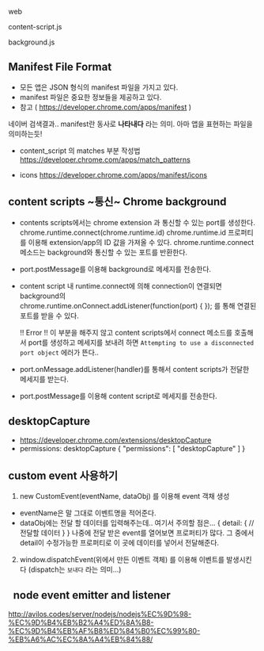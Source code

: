 web

content-script.js

background.js

## Manifest File Format
 - 모든 앱은 JSON 형식의 manifest 파일을 가지고 있다.
 - manifest 파일은 중요한 정보들을 제공하고 있다.
 - 참고 ( https://developer.chrome.com/apps/manifest )

 네이버 검색결과.. manifest란 동사로 **나타내다** 라는 의미. 아마 앱을 표현하는 파일을 의미하는듯!
 
 - content_script 의 matches 부분 작성법
  https://developer.chrome.com/apps/match_patterns

 - icons
  https://developer.chrome.com/apps/manifest/icons

## content scripts ~통신~ Chrome background
 - contents scripts에서는 chrome extension 과 통신할 수 있는 port를 생성한다.
   chrome.runtime.connect(chrome.runtime.id)
   chrome.runtime.id 프로퍼티를 이용해 extension/app의 ID 값을 가져올 수 있다.
   chrome.runtime.connect 메소드는 background와 통신할 수 있는 포트를 반환한다.

 - port.postMessage를 이용해 background로 메세지를 전송한다.

 - content script 내 runtime.connect에 의해 connection이 연결되면 background의  
   chrome.runtime.onConnect.addListener(function(port) {
   });
   를 통해 연결된 포트를 받을 수 있다.

    !! Error !! 
    이 부분을 해주지 않고 content scripts에서 connect 메소드를 호출해서 port를 생성하고 메세지를 보내려 하면
    `Attempting to use a disconnected port object`  에러가 뜬다..

 - port.onMessage.addListener(handler)를 통해서 content scripts가 전달한 메세지를 받는다.

 - port.postMessage를 이용해 content script로 메세지를 전송한다.

## desktopCapture
 - https://developer.chrome.com/extensions/desktopCapture
 - permissions: desktopCapture
   {
     "permissions": [
       "desktopCapture"
     ]
   }

## custom event 사용하기
 1. new CustomEvent(eventName, dataObj) 를 이용해 event 객채 생성
  - eventName은 말 그대로 이벤트명을 적어준다.
  - dataObj에는 전달 할 데이터를 입력해주는데.. 여기서 주의할 점은...
    {
      detail: {
        // 전달할 데이터 
      }
    }
    나중에 전달 받은 event를 열어보면 프로퍼티가 많다. 그 중에서 detail이 수정가능한 프로퍼티로
    이 곳에 데이터를 넣어서 전달해준다.
  
  2. window.dispatchEvent(위에서 만든 이벤트 객체) 를 이용해 이벤트를 발생시킨다 (dispatch는 `보내다` 라는 의미...)
  
##   node event emitter and listener
http://avilos.codes/server/nodejs/nodejs%EC%9D%98-%EC%9D%B4%EB%B2%A4%ED%8A%B8-%EC%9D%B4%EB%AF%B8%ED%84%B0%EC%99%80-%EB%A6%AC%EC%8A%A4%EB%84%88/
